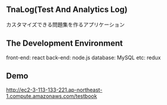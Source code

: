 ## TnaLog(Test And Analytics Log)
カスタマイズできる問題集を作るアプリケーション

## The Development Environment
front-end: react
back-end: node.js
database: MySQL
etc: redux

## Demo
http://ec2-3-113-133-221.ap-northeast-1.compute.amazonaws.com/testbook



